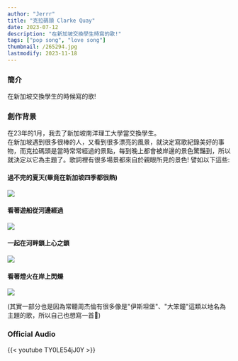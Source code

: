 ```yaml
---
author: "Jerrr"
title: "克拉碼頭 Clarke Quay"
date: 2023-07-12
description: "在新加坡交換學生時寫的歌!"
tags: ["pop song", "love song"]
thumbnail: /265294.jpg
lastmodify: 2023-11-18
---
```


### 簡介
在新加坡交換學生的時候寫的歌!<br>

### 創作背景
在23年的1月，我去了新加坡南洋理工大學當交換學生。<br>
在新加坡遇到很多很棒的人，又看到很多漂亮的風景，就決定寫歌紀錄美好的事物，而克拉碼頭是當時常常經過的景點，每到晚上都會被岸邊的景色驚豔到，所以就決定以它為主題了。歌詞裡有很多場景都來自於親眼所見的景色! 譬如以下這些:

#### 過不完的夏天(畢竟在新加坡四季都很熱)
![](/20230107_134050.jpg)

#### 看著遊船從河邊經過
![](/268193.jpg)

#### 一起在河畔鎖上心之鎖
![](/268195.jpg)

#### 看著燈火在岸上閃爍
![](/268194.jpg)

(其實一部分也是因為常聽周杰倫有很多像是"伊斯坦堡"、"大笨鐘"這類以地名為主題的歌，所以自己也想寫一首🤣)


### Official Audio
{{< youtube TY0LE54jJ0Y >}}
